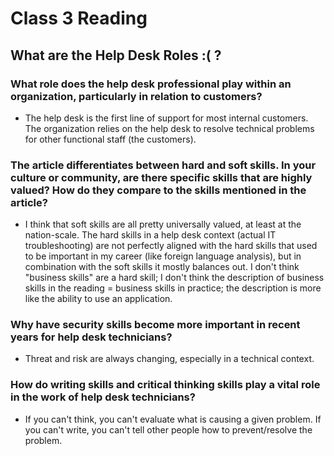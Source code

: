 # Class 3 Reading
## What are the Help Desk Roles :( ?

### What role does the help desk professional play within an organization, particularly in relation to customers?
   - The help desk is the first line of support for most internal customers. The organization relies on the help desk to resolve technical problems for other functional staff (the customers).

### The article differentiates between hard and soft skills. In your culture or community, are there specific skills that are highly valued? How do they compare to the skills mentioned in the article?
   - I think that soft skills are all pretty universally valued, at least at the nation-scale. The hard skills in a help desk context (actual IT troubleshooting) are not perfectly aligned with the hard skills that used to be important in my career (like foreign language analysis), but in combination with the soft skills it mostly balances out. I don't think "business skills" are a hard skill; I don't think the description of business skills in the reading = business skills in practice; the description is more like the ability to use an application.
     
### Why have security skills become more important in recent years for help desk technicians?
   - Threat and risk are always changing, especially in a technical context.

### How do writing skills and critical thinking skills play a vital role in the work of help desk technicians?
   - If you can't think, you can't evaluate what is causing a given problem. If you can't write, you can't tell other people how to prevent/resolve the problem.


